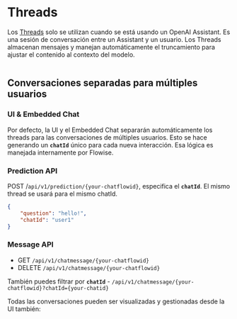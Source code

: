 # Threads

Los [Threads](https://platform.openai.com/docs/assistants/how-it-works/managing-threads-and-messages) solo se utilizan cuando se está usando un OpenAI Assistant. Es una sesión de conversación entre un Assistant y un usuario. Los Threads almacenan mensajes y manejan automáticamente el truncamiento para ajustar el contenido al contexto del modelo.

<figure><img src="../../../../.gitbook/assets/screely-1699896158130.png" alt=""><figcaption></figcaption></figure>

## Conversaciones separadas para múltiples usuarios

### UI & Embedded Chat

Por defecto, la UI y el Embedded Chat separarán automáticamente los threads para las conversaciones de múltiples usuarios. Esto se hace generando un **`chatId`** único para cada nueva interacción. Esa lógica es manejada internamente por Flowise.

### Prediction API

POST /`api/v1/prediction/{your-chatflowid}`, especifica el **`chatId`**. El mismo thread se usará para el mismo chatId.

```json
{
    "question": "hello!",
    "chatId": "user1"
}
```

### Message API

* GET `/api/v1/chatmessage/{your-chatflowid}`
* DELETE `/api/v1/chatmessage/{your-chatflowid}`

También puedes filtrar por **`chatId`** - `/api/v1/chatmessage/{your-chatflowid}?chatId={your-chatid}`

Todas las conversaciones pueden ser visualizadas y gestionadas desde la UI también:

<figure><img src="../../../../.gitbook/assets/image--77-.png" alt=""><figcaption></figcaption></figure>
